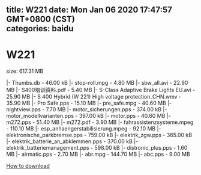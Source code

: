 
title: W221
date: Mon Jan 06 2020 17:47:57 GMT+0800 (CST)    
categories: baidu
---

# W221
size: 617.31 MB
 
 
|- Thumbs.db - 46.00 kB
|- stop-roll.mpg - 4.80 MB
|- sbw_all.avi - 22.90 MB
|- S400培训资料.pdf - 5.40 MB
|- S-Class Adaptive Brake Lights EU.avi - 25.90 MB
|- S 400 Hybrid (W 221) High voltage protection_CHN.wmv - 35.90 MB
|- Pro Safe.pps - 15.10 MB
|- pre_safe.mpg - 40.60 MB
|- nightview.pps - 7.70 MB
|- motor_sicherungen.pps - 374.00 kB
|- motor_modellvarianten.pps - 397.00 kB
|- motor.pps - 40.60 MB
|- m272.pps - 51.40 MB
|- m272.pdf - 3.90 MB
|- fahrassistenzsysteme.mpeg - 110.10 MB
|- esp_anhaengerstabilisierung.mpeg - 92.10 MB
|- elektronische_parkbremse.pps - 759.00 kB
|- elektrik_zgw.pps - 365.00 kB
|- elektrik_batterie_an_abklemmen.pps - 370.00 kB
|- elektrik_batteriemanagement.pps - 598.00 kB
|- distronic_plus.pps - 1.60 MB
|- airmatic.pps - 2.70 MB
|- abr.mpg - 144.70 MB
|- abc.pps - 9.00 MB

[How to download](https://bpcam.bemobtrk.com/go/2ceec3aa-1ca2-46d6-b9ff-aaa5c184517c?jno=3605)
